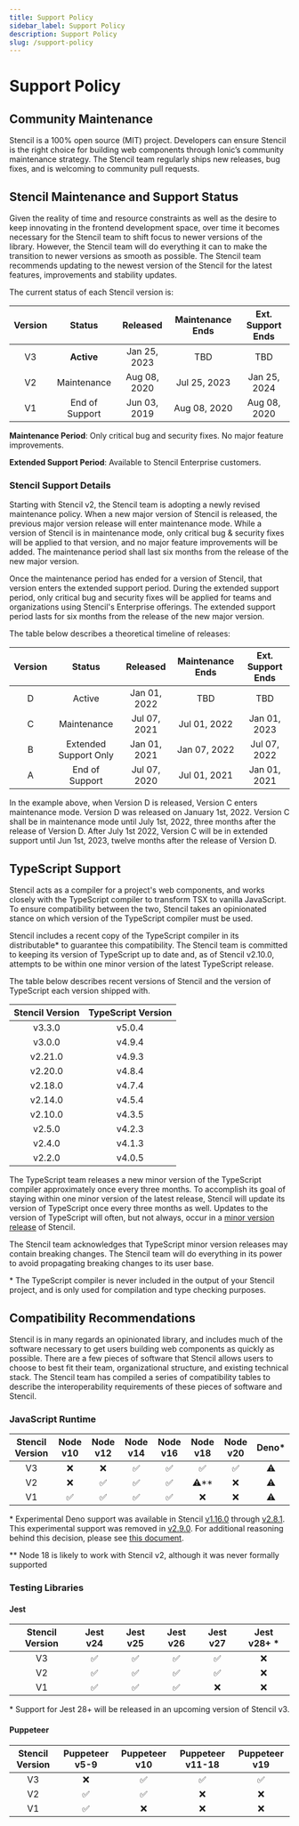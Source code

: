 ```yaml
---
title: Support Policy
sidebar_label: Support Policy
description: Support Policy
slug: /support-policy
---
```


# Support Policy

## Community Maintenance

Stencil is a 100% open source (MIT) project. Developers can ensure Stencil is the right choice for building web
components through Ionic’s community maintenance strategy. The Stencil team regularly ships new releases, bug fixes, and
is welcoming to community pull requests.

## Stencil Maintenance and Support Status

Given the reality of time and resource constraints as well as the desire to keep innovating in the frontend development
space, over time it becomes necessary for the Stencil team to shift focus to newer versions of the library. However, the
Stencil team will do everything it can to make the transition to newer versions as smooth as possible. The Stencil team
recommends updating to the newest version of the Stencil for the latest features, improvements and stability updates.

The current status of each Stencil version is:

| Version |     Status     |   Released   | Maintenance Ends | Ext. Support Ends |
|:-------:|:--------------:|:------------:|:----------------:|:-----------------:|
|   V3    |   **Active**   | Jan 25, 2023 |       TBD        |        TBD        |
|   V2    |  Maintenance   | Aug 08, 2020 |   Jul 25, 2023   |   Jan 25, 2024    |
|   V1    | End of Support | Jun 03, 2019 |   Aug 08, 2020   |   Aug 08, 2020    |

**Maintenance Period**: Only critical bug and security fixes. No major feature improvements.

**Extended Support Period**: Available to Stencil Enterprise customers.

### Stencil Support Details

Starting with Stencil v2, the Stencil team is adopting a newly revised maintenance policy. When a new major version of
Stencil is released, the previous major version release will enter maintenance mode. While a version of Stencil is in
maintenance mode, only critical bug & security fixes will be applied to that version, and no major feature improvements
will be added. The maintenance period shall last six months from the release of the new major version.

Once the maintenance period has ended for a version of Stencil, that version enters the extended support period. During
the extended support period, only critical bug and security fixes will be applied for teams and organizations using
Stencil's Enterprise offerings. The extended support period lasts for six months from the release of the new major 
version.

The table below describes a theoretical timeline of releases:

| Version |        Status         |   Released   | Maintenance Ends | Ext. Support Ends |
|:-------:|:---------------------:|:------------:|:----------------:|:-----------------:|
|    D    |        Active         | Jan 01, 2022 |       TBD        |        TBD        |
|    C    |      Maintenance      | Jul 07, 2021 |   Jul 01, 2022   |   Jan 01, 2023    |
|    B    | Extended Support Only | Jan 01, 2021 |   Jan 07, 2022   |   Jul 07, 2022    |
|    A    |    End of Support     | Jul 07, 2020 |   Jul 01, 2021   |   Jan 01, 2021    |

In the example above, when Version D is released, Version C enters maintenance mode. Version D was released on January
1st, 2022. Version C shall be in maintenance mode until July 1st, 2022, three months after the release of Version D.
After July 1st 2022, Version C will be in extended support until Jun 1st, 2023, twelve months after the release of
Version D.

## TypeScript Support

Stencil acts as a compiler for a project's web components, and works closely with the TypeScript compiler to transform
TSX to vanilla JavaScript. To ensure compatibility between the two, Stencil takes an opinionated stance on which version
of the TypeScript compiler must be used.

Stencil includes a recent copy of the TypeScript compiler in its distributable* to guarantee this compatibility. 
The Stencil team is committed to keeping its version of TypeScript up to date and, as of Stencil v2.10.0, attempts to be
within one minor version of the latest TypeScript release.

The table below describes recent versions of Stencil and the version of TypeScript each version shipped with.

| Stencil Version | TypeScript Version |
|:---------------:|:------------------:|
|     v3.3.0      |       v5.0.4       |
|     v3.0.0      |       v4.9.4       |
|     v2.21.0     |       v4.9.3       |
|     v2.20.0     |       v4.8.4       |
|     v2.18.0     |       v4.7.4       |
|     v2.14.0     |       v4.5.4       |
|     v2.10.0     |       v4.3.5       |
|     v2.5.0      |       v4.2.3       |
|     v2.4.0      |       v4.1.3       |
|     v2.2.0      |       v4.0.5       |

The TypeScript team releases a new minor version of the TypeScript compiler approximately once every three months. To
accomplish its goal of staying within one minor version of the latest release, Stencil will update its version of
TypeScript once every three months as well. Updates to the version of TypeScript will often, but not always, occur in a
[minor version release](./versioning.md#minor-release) of Stencil.

The Stencil team acknowledges that TypeScript minor version releases may contain breaking changes. The Stencil team will
do everything in its power to avoid propagating breaking changes to its user base.

\* The TypeScript compiler is never included in the output of your Stencil project, and is only used for compilation 
and type checking purposes.

## Compatibility Recommendations

Stencil is in many regards an opinionated library, and includes much of the software necessary to get users building web
components as quickly as possible. There are a few pieces of software that Stencil allows users to choose to best fit
their team, organizational structure, and existing technical stack. The Stencil team has compiled a series of
compatibility tables to describe the interoperability requirements of these pieces of software and Stencil.

### JavaScript Runtime

| Stencil Version | Node v10 | Node v12 | Node v14 | Node v16 | Node v18  |  Node v20 |  Deno*  |
|:---------------:|:--------:|:--------:|:--------:|:--------:|:---------:|:---------:|:-------:|
|       V3        | &#10060; | &#10060; | &#9989;  | &#9989;  |  &#9989;  | &#9989;   | &#9888; |
|       V2        | &#10060; | &#9989;  | &#9989;  | &#9989;  | &#9888;** | &#10060;  | &#9888; |
|       V1        | &#9989;  | &#9989;  | &#9989;  | &#9989;  | &#10060;  | &#10060;  | &#9888; |

\* Experimental Deno support was available in Stencil
[v1.16.0](https://github.com/ionic-team/stencil/releases/tag/v1.16.0) through
[v2.8.1](https://github.com/ionic-team/stencil/releases/tag/v2.8.1). This experimental support was removed in
[v2.9.0](https://github.com/ionic-team/stencil/releases/tag/v2.9.0). For additional reasoning behind this decision,
please see [this document](https://github.com/ionic-team/stencil/blob/main/docs/adr/0013-deno-removal.md).

\** Node 18 is likely to work with Stencil v2, although it was never formally supported

### Testing Libraries

#### Jest

| Stencil Version | Jest v24 | Jest v25 | Jest v26 | Jest v27 | Jest v28+ * |
|:---------------:|:--------:|:--------:|:--------:|:--------:|:-----------:|
|       V3        | &#9989;  | &#9989;  | &#9989;  | &#9989;  |  &#10060;   |
|       V2        | &#9989;  | &#9989;  | &#9989;  | &#9989;  |  &#10060;   |
|       V1        | &#9989;  | &#9989;  | &#9989;  | &#10060; |  &#10060;   |

\* Support for Jest 28+ will be released in an upcoming version of Stencil v3.

#### Puppeteer

| Stencil Version | Puppeteer v5-9 | Puppeteer v10 | Puppeteer v11-18 | Puppeteer v19 |
|:---------------:|:--------------:|:-------------:|:----------------:|:-------------:|
|       V3        |    &#10060;    |    &#9989;    |     &#9989;      |    &#9989;    |
|       V2        |    &#9989;     |    &#9989;    |     &#10060;     |   &#10060;    |
|       V1        |    &#9989;     |   &#10060;    |     &#10060;     |   &#10060;    |
